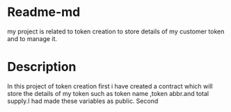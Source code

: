# Readme-md
my project is related to token creation to store details of my customer token and to manage it.

# Description
In this project of token creation first i have created a contract which will store the details of my token such as token name ,token abbr.and total supply.I had made these variables as public.
Second 
